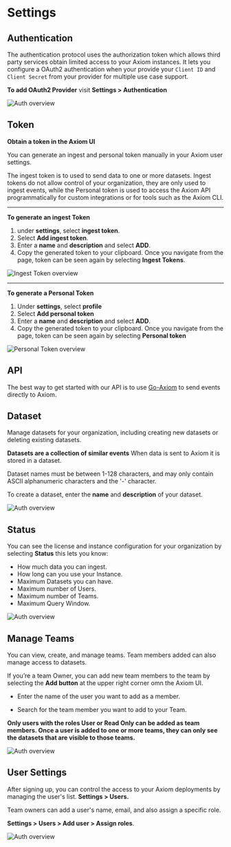 <div class="axi-header">
  <h1>Settings</h1>
</div>

## Authentication

The authentication protocol uses the authorization token which allows third party services obtain limited access to your Axiom instances. It lets you configure a OAuth2 authentication when your provide your `Client ID` and `Client Secret` from your provider for multiple use case support. 

**To add OAuth2 Provider** visit **Settings > Authentication**

<img class="axi-window-shadow" src="/assets/shots/authentication.png" alt="Auth overview" /> 


## Token

**Obtain a token in the Axiom UI**

You can generate an ingest and personal token manually in your Axiom user settings. 

The ingest token is to used to send data to one or more datasets. Ingest tokens do not allow control of your organization, they are only used to ingest events, while the Personal token is used to access the Axiom API programmatically for custom integrations or for tools such as the Axiom CLI.

---

**To generate an ingest Token**

1. under **settings**, select **ingest token**. 
2. Select **Add ingest token**.
3. Enter a **name** and **description** and select **ADD**. 
4. Copy the generated token to your clipboard. Once you navigate from the page, token can be seen again by selecting **Ingest Tokens**. 

<img class="axi-window-shadow" src="/assets/shots/ingest-token.png" alt="Ingest Token overview" /> 




---


**To generate a Personal Token**

1. Under **settings**, select **profile**
2. Select **Add personal token**
3. Enter a **name** and **description** and select **ADD**.
4. Copy the generated token to your clipboard. Once you navigate from the page, token can be seen again by selecting **Personal token**


<img class="axi-window-shadow" src="/assets/shots/personal-token.png" alt="Personal Token overview" /> 

## API

The best way to get started with our API is to use [Go-Axiom](https://github.com/axiomhq/cli) to send events directly to Axiom. 

## Dataset 

Manage datasets for your organization, including creating new datasets or deleting existing datasets.

**Datasets are a collection of similar events** When data is sent to Axiom it is stored in a dataset. 

Dataset names must be between 1-128 characters, and may only contain ASCII alphanumeric characters and the '-' character.

To create a dataset, enter the **name** and **description** of your dataset. 

<img class="axi-window-shadow" src="/assets/shots/dataset.png" alt="Auth overview" /> 

## Status

You can see the license and instance configuration for your organization by selecting **Status** this lets you know:

- How much data you can ingest. 
- How long can you use your Instance.
- Maximum Datasets you can have.
- Maximum number of Users.
- Maximum number of Teams. 
- Maximum Query Window.

<img class="axi-window-shadow" src="/assets/shots/status.png" alt="Auth overview" /> 


## Manage Teams

You can view, create, and manage teams.  Team members added can also manage access to datasets. 

If you’re a team Owner, you can add new team members to the team by selecting the **Add button** at the upper right corner omn the Axiom UI.   

- Enter the name of the user you want to add as a member. 

- Search for the team member you want to add to your Team.

**Only users with the roles User or Read Only can be added as team members. Once a user is added to one or more teams, they can only see the datasets that are visible to those teams.**

<img class="axi-window-shadow" src="/assets/shots/teams.png" alt="Auth overview" /> 


## User Settings

After signing up, you can control the access to your Axiom deployments by managing the user's list.  **Settings > Users.** 

Team owners can add a user's name, email, and also assign a specific role. 

**Settings > Users > Add user > Assign roles**. 

<img class="axi-window-shadow" src="/assets/shots/user.png" alt="Auth overview" /> 